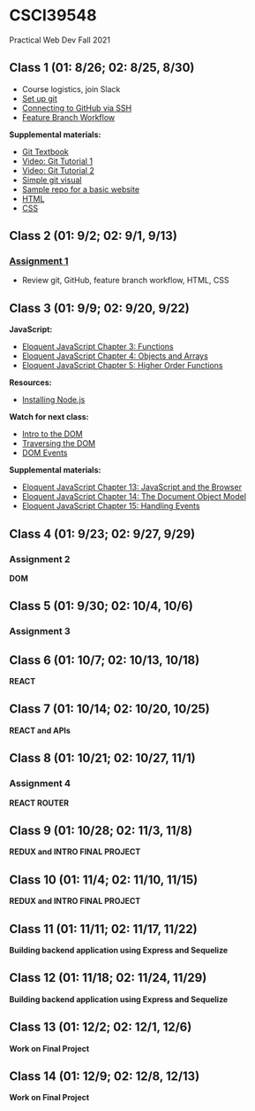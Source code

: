 # CSCI39548
Practical Web Dev Fall 2021

## Class 1 (01: 8/26; 02: 8/25, 8/30)
- Course logistics, join Slack
- [Set up git](https://docs.github.com/en/github/getting-started-with-github/set-up-git)
- [Connecting to GitHub via SSH](https://docs.github.com/en/github/authenticating-to-github/connecting-to-github-with-ssh/about-ssh)
- [Feature Branch Workflow](https://www.atlassian.com/git/tutorials/comparing-workflows/feature-branch-workflow)

**Supplemental materials:**
- [Git Textbook](https://git-scm.com/book/en/v2)
- [Video: Git Tutorial 1](https://www.youtube.com/watch?v=HVsySz-h9r4&t=443s&ab_channel=CoreySchafer)
- [Video: Git Tutorial 2](https://www.youtube.com/watch?v=SWYqp7iY_Tc&ab_channel=TraversyMedia)
- [Simple git visual](http://rogerdudler.github.io/git-guide/)
- [Sample repo for a basic website](https://github.com/mtlynch3/a_website)
- [HTML](https://www.w3schools.com/html/default.asp)
- [CSS](https://www.w3schools.com/css/default.asp)


## Class 2 (01: 9/2; 02: 9/1, 9/13)
### [Assignment 1](https://docs.google.com/document/d/1Pf86Btnzj55v0ym_ugkQYRuqnk77RcjMK0vOW5STZaY/edit?usp=sharing)
- Review git, GitHub, feature branch workflow, HTML, CSS

## Class 3 (01: 9/9; 02: 9/20, 9/22)
**JavaScript:**
- [Eloquent JavaScript Chapter 3: Functions](http://eloquentjavascript.net/03_functions.html)
- [Eloquent JavaScript Chapter 4: Objects and Arrays](http://eloquentjavascript.net/04_data.html)
- [Eloquent JavaScript Chapter 5: Higher Order Functions](http://eloquentjavascript.net/05_higher_order.html)

**Resources:**
- [Installing Node.js](https://nodejs.org/en/download/package-manager/)

**Watch for next class:**
- [Intro to the DOM](https://www.youtube.com/watch?v=l-0nPnSvbX8)
- [Traversing the DOM](https://www.youtube.com/watch?v=8LWQNnVAMh4)
- [DOM Events](https://www.youtube.com/watch?v=QE1YQnhntgw)

**Supplemental materials:**
- [Eloquent JavaScript Chapter 13: JavaScript and the Browser](http://eloquentjavascript.net/13_browser.html)
- [Eloquent JavaScript Chapter 14: The Document Object Model](http://eloquentjavascript.net/14_dom.html)
- [Eloquent JavaScript Chapter 15: Handling Events](http://eloquentjavascript.net/15_event.html)

## Class 4 (01: 9/23; 02: 9/27, 9/29)
### Assignment 2

**DOM**

## Class 5 (01: 9/30; 02: 10/4, 10/6)
### Assignment 3

## Class 6 (01: 10/7; 02: 10/13, 10/18)
**REACT**

## Class 7 (01: 10/14; 02: 10/20, 10/25)
**REACT and APIs**

## Class 8 (01: 10/21; 02: 10/27, 11/1)
### Assignment 4

**REACT ROUTER**

## Class 9 (01: 10/28; 02: 11/3, 11/8)
**REDUX and INTRO FINAL PROJECT**

## Class 10 (01: 11/4; 02: 11/10, 11/15)
**REDUX and INTRO FINAL PROJECT**

## Class 11 (01: 11/11; 02: 11/17, 11/22)
**Building backend application using Express and Sequelize**

## Class 12 (01: 11/18; 02: 11/24, 11/29)
**Building backend application using Express and Sequelize**

## Class 13 (01: 12/2; 02: 12/1, 12/6)
**Work on Final Project**

## Class 14 (01: 12/9; 02: 12/8, 12/13)
**Work on Final Project**
